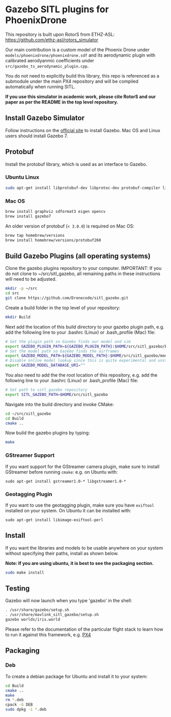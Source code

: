 # Gazebo SITL plugins for PhoenixDrone

This repository is built upon RotorS from ETHZ-ASL: https://github.com/ethz-asl/rotors_simulator

Our main contribution is a custom model of the Phoenix Drone under `models/phoenixdrone/phoenixdrone.sdf` and its aerodynamic plugin with calibrated aerodyanmic coefficients under `src/gazebo_ts_aerodynamic_plugin.cpp`.

You do not need to explicitly build this library, this repo is referenced as a submodule under the main PX4 repository and will be compiled automatically when running SITL.

**If you use this simulator in academic work, please cite RotorS and our paper as per the README in the top level repository.**

## Install Gazebo Simulator

Follow instructions on the [official site](http://gazebosim.org/tutorials?cat=install) to install Gazebo. Mac OS and Linux users should install Gazebo 7.


## Protobuf

Install the protobuf library, which is used as an interface to Gazebo.

### Ubuntu Linux

```bash
sudo apt-get install libprotobuf-dev libprotoc-dev protobuf-compiler libeigen3-dev gazebo7 libgazebo7-dev
```

### Mac OS

```bash
brew install graphviz sdformat3 eigen opencv
brew install gazebo7
```

An older version of protobuf (`< 3.0.0`) is required on Mac OS:

```bash
brew tap homebrew/versions
brew install homebrew/versions/protobuf260
```

## Build Gazebo Plugins (all operating systems)

Clone the gazebo plugins repository to your computer. IMPORTANT: If you do not clone to ~/src/sitl_gazebo, all remaining paths in these instructions will need to be adjusted.

```bash
mkdir -p ~/src
cd src
git clone https://github.com/Dronecode/sitl_gazebo.git
```

Create a build folder in the top level of your repository:

```bash
mkdir Build
```

Next add the location of this build directory to your gazebo plugin path, e.g. add the following line to your .bashrc (Linux) or .bash_profile (Mac) file:


```bash
# Set the plugin path so Gazebo finds our model and sim
export GAZEBO_PLUGIN_PATH=${GAZEBO_PLUGIN_PATH}:$HOME/src/sitl_gazebo/Build
# Set the model path so Gazebo finds the airframes
export GAZEBO_MODEL_PATH=${GAZEBO_MODEL_PATH}:$HOME/src/sitl_gazebo/models
# Disable online model lookup since this is quite experimental and unstable
export GAZEBO_MODEL_DATABASE_URI=""
```

You also need to add the the root location of this repository, e.g. add the following line to your .bashrc (Linux) or .bash_profile (Mac) file:
```bash
# Set path to sitl_gazebo repository
export SITL_GAZEBO_PATH=$HOME/src/sitl_gazebo
```

Navigate into the build directory and invoke CMake:

```bash
cd ~/src/sitl_gazebo
cd Build
cmake ..
```

Now build the gazebo plugins by typing:

```bash
make
```

### GStreamer Support
If you want support for the GStreamer camera plugin, make sure to install
GStreamer before running `cmake`: e.g. on Ubuntu with:
```
sudo apt-get install gstreamer1.0-* libgstreamer1.0-*
```

### Geotagging Plugin
If you want to use the geotagging plugin, make sure you have `exiftool`
installed on your system. On Ubuntu it can be installed with:
```
sudo apt-get install libimage-exiftool-perl
```

## Install

If you want the libraries and models to be usable anywhere on your system without
specifying their paths, install as shown below.

**Note: If you are using ubuntu, it is best to see the packaging section.**

```bash
sudo make install
```

## Testing

Gazebo will now launch when you type 'gazebo' in the shell:

```bash
. /usr/share/gazebo/setup.sh
. /usr/share/mavlink_sitl_gazebo/setup.sh
gazebo worlds/iris.world
```

Please refer to the documentation of the particular flight stack to learn how to run it against this framework, e.g. [PX4](http://dev.px4.io/simulation-gazebo.html)

## Packaging

### Deb

To create a debian package for Ubuntu and install it to your system:

```bash
cd Build
cmake ..
make
rm *.deb
cpack -G DEB
sudo dpkg -i *.deb
```
